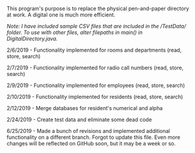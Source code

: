 This program's purpose is to replace the physical pen-and-paper directory at work. A digital one is much more efficient. 

*Note: I have included sample CSV files that are included in the /TestData/ folder. To use with other files, alter filepaths in main() in DigitalDirectory.java.* 

2/6/2019 - Functionality implemented for rooms and departments (read, store, search) 

2/7/2019 - Functionality implemented for radio call numbers (read, store, search)

2/9/2019 - Functionality implemented for employees (read, store, search)

2/10/2019 - Functionality implemented for residents (read, store, search)

2/12/2019 - Merge databases for resident's numerical and alpha

2/24/2019 - Create test data and eliminate some dead code

6/25/2019 - Made a bunch of revisions and implemented additional functionality on a different branch. Forgot to update this file. Even more changes will be reflected on GitHub soon, but it may be a week or so.

